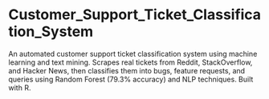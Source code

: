 # Customer_Support_Ticket_Classification_System
An automated customer support ticket classification system using machine learning and text mining. Scrapes real tickets from Reddit, StackOverflow, and Hacker News, then classifies them into bugs, feature requests, and queries using Random Forest (79.3% accuracy) and NLP techniques. Built with R.

